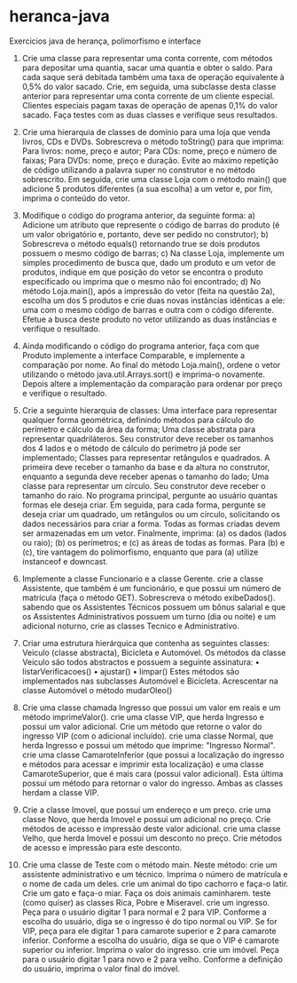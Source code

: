 # heranca-java
Exercicios java de herança, polimorfismo e interface

1. Crie uma classe para representar uma conta corrente, com métodos para depositar uma quantia,
sacar uma quantia e obter o saldo. Para cada saque será debitada também uma taxa de operação
equivalente à 0,5% do valor sacado. Crie, em seguida, uma subclasse desta classe anterior para
representar uma conta corrente de um cliente especial. Clientes especiais pagam taxas de operação
de apenas 0,1% do valor sacado. Faça testes com as duas classes e verifique seus resultados.

2. Crie uma hierarquia de classes de domínio para uma loja que venda livros, CDs e DVDs. Sobrescreva
o método toString() para que imprima:
Para livros: nome, preço e autor;
Para CDs: nome, preço e número de faixas;
Para DVDs: nome, preço e duração.
Evite ao máximo repetição de código utilizando a palavra super no construtor e no método
sobrescrito. Em seguida, crie uma classe Loja com o método main() que adicione 5 produtos
diferentes (a sua escolha) a um vetor e, por fim, imprima o conteúdo do vetor.

3. Modifique o código do programa anterior, da seguinte forma:
a) Adicione um atributo que represente o código de barras do produto (é um valor obrigatório e,
portanto, deve ser pedido no construtor);
b) Sobrescreva o método equals() retornando true se dois produtos possuem o mesmo código
de barras;
c) Na classe Loja, implemente um simples procedimento de busca que, dado um produto e um
vetor de produtos, indique em que posição do vetor se encontra o produto especificado ou
imprima que o mesmo não foi encontrado;
d) No método Loja.main(), após a impressão do vetor (feita na questão 2a), escolha um dos 5
produtos e crie duas novas instâncias idênticas a ele: uma com o mesmo código de barras e
outra com o código diferente. Efetue a busca deste produto no vetor utilizando as duas instâncias
e verifique o resultado.

4. Ainda modificando o código do programa anterior, faça com que Produto implemente a interface
Comparable, e implemente a comparação por nome. Ao final do método Loja.main(), ordene o vetor
utilizando o método java.util.Arrays.sort() e imprima-o novamente. Depois altere a implementação da
comparação para ordenar por preço e verifique o resultado.

5. Crie a seguinte hierarquia de classes:
Uma interface para representar qualquer forma geométrica, definindo métodos para cálculo do
perímetro e cálculo da área da forma;
Uma classe abstrata para representar quadriláteros. Seu construtor deve receber os tamanhos
dos 4 lados e o método de cálculo do perímetro já pode ser implementado;
Classes para representar retângulos e quadrados. A primeira deve receber o tamanho da base e
da altura no construtor, enquanto a segunda deve receber apenas o tamanho do lado;
Uma classe para representar um círculo. Seu construtor deve receber o tamanho do raio.
No programa principal, pergunte ao usuário quantas formas ele deseja criar. Em seguida, para
cada forma, pergunte se deseja criar um quadrado, um retângulos ou um círculo, solicitando os
dados necessários para criar a forma. Todas as formas criadas devem ser armazenadas em um
vetor. Finalmente, imprima: (a) os dados (lados ou raio); (b) os perímetros; e (c) as áreas de
todas as formas. Para (b) e (c), tire vantagem do polimorfismo, enquanto que para (a) utilize
instanceof e downcast.

6. Implemente a classe Funcionario e a classe Gerente.
crie a classe Assistente, que também é um funcionário, e que possui um número de matrícula
(faça o método GET). Sobrescreva o método exibeDados().
sabendo que os Assistentes Técnicos possuem um bônus salarial e que os Assistentes
Administrativos possuem um turno (dia ou noite) e um adicional noturno, crie as classes Tecnico
e Administrativo.

7. Criar uma estrutura hierárquica que contenha as seguintes classes:
Veiculo (classe abstracta), Bicicleta e Automóvel.
Os métodos da classe Veiculo são todos abstractos e possuem a seguinte assinatura:
• listarVerificacoes() • ajustar()
• limpar()
Estes métodos são implementados nas subclasses Automóvel e Bicicleta.
Acrescentar na classe Automóvel o método mudarOleo()

8. Crie uma classe chamada Ingresso que possui um valor em reais e um método imprimeValor().
crie uma classe VIP, que herda Ingresso e possui um valor adicional. Crie um método que
retorne o valor do ingresso VIP (com o adicional incluído).
crie uma classe Normal, que herda Ingresso e possui um método que imprime: "Ingresso
Normal".
crie uma classe CamaroteInferior (que possui a localização do ingresso e métodos para acessar
e imprimir esta localização) e uma classe CamaroteSuperior, que é mais cara (possui valor
adicional). Esta última possui um método para retornar o valor do ingresso. Ambas as classes
herdam a classe VIP.

9. Crie a classe Imovel, que possui um endereço e um preço.
crie uma classe Novo, que herda Imovel e possui um adicional no preço. Crie
métodos de acesso e impressão deste valor adicional.
crie uma classe Velho, que herda Imovel e possui um desconto no preço. Crie métodos de
acesso e impressão para este desconto.

10. Crie uma classe de Teste com o método main. Neste método:
crie um assistente administrativo e um técnico. Imprima o número de matrícula e o nome de cada
um deles.
crie um animal do tipo cachorro e faça-o latir. Crie um gato e faça-o miar. Faça os dois animais
caminharem.
teste (como quiser) as classes Rica, Pobre e Miseravel.
crie um ingresso. Peça para o usuário digitar 1 para normal e 2 para VIP. Conforme a escolha do
usuário, diga se o ingresso é do tipo normal ou VIP. Se for VIP, peça para ele digitar 1 para
camarote superior e 2 para camarote inferior. Conforme a escolha do usuário, diga se que o VIP
é camarote superior ou inferior. Imprima o valor do ingresso.
crie um imóvel. Peça para o usuário digitar 1 para novo e 2 para velho. Conforme a definição do
usuário, imprima o valor final do imóvel.
